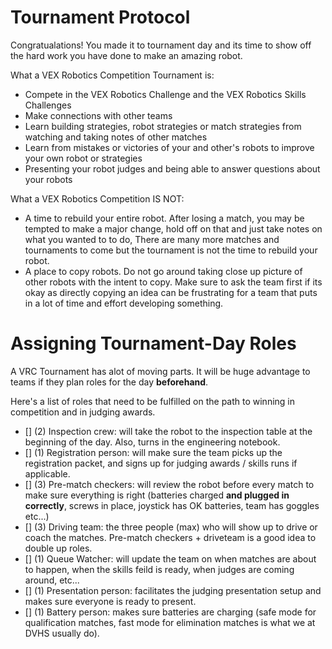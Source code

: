 # Tournament Protocol

Congratualations! You made it to tournament day and its time to show off the hard work you have done to make an amazing robot.

What a VEX Robotics Competition Tournament is:
- Compete in the VEX Robotics Challenge and the VEX Robotics Skills Challenges
- Make connections with other teams
- Learn building strategies, robot strategies or match strategies from watching and taking notes of other matches
- Learn from mistakes or victories of your and other's robots to improve your own robot or strategies
- Presenting your robot judges and being able to answer questions about your robots

What a VEX Robotics Competition IS NOT:
- A time to rebuild your entire robot. After losing a match, you may be tempted to make a major change, hold off on that and just take notes on what you wanted to to do, There are many more matches and tournaments to come but the tournament is not the time to rebuild your robot.
- A place to copy robots. Do not go around taking close up picture of other robots with the intent to copy. Make sure to ask the team first if its okay as directly copying an idea can be frustrating for a team that puts in a lot of time and effort developing something. 

# Assigning Tournament-Day Roles
A VRC Tournament has alot of moving parts. It will be huge advantage to teams if they plan roles for the day **beforehand**.

Here's a list of roles that need to be fulfilled on the path to winning in competition and in judging awards.
* [] (2) Inspection crew: will take the robot to the inspection table at the beginning of the day. Also, turns in the engineering notebook.
* [] (1) Registration person: will make sure the team picks up the registration packet, and signs up for judging awards / skills runs if applicable.
* [] (3) Pre-match checkers: will review the robot before every match to make sure everything is right (batteries charged **and plugged in correctly**, screws in place, joystick has OK batteries, team has goggles etc...)
* [] (3) Driving team: the three people (max) who will show up to drive or coach the matches. Pre-match checkers + driveteam is a good idea to double up roles.
* [] (1) Queue Watcher: will update the team on when matches are about to happen, when the skills feild is ready, when judges are coming around, etc...
* [] (1) Presentation person: facilitates the judging presentation setup and makes sure everyone is ready to present.
* [] (1) Battery person: makes sure batteries are charging (safe mode for qualification matches, fast mode for elimination matches is what we at DVHS usually do).